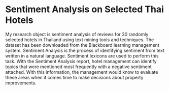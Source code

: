 # Sentiment Analysis on Selected Thai Hotels
My research object is sentiment analysis of reviews for 30 randomly selected hotels in Thailand using text mining tools and techniques. The dataset has been downloaded from the Blackboard learning management system. Sentiment Analysis is the process of identifying sentiment from text written in a natural language. Sentiment lexicons are used to perform this task. With the Sentiment Analysis report, hotel management can identify topics that were mentioned most frequently with a negative sentiment attached. With this information, the management would know to evaluate these areas when it comes time to make decisions about property improvements.
